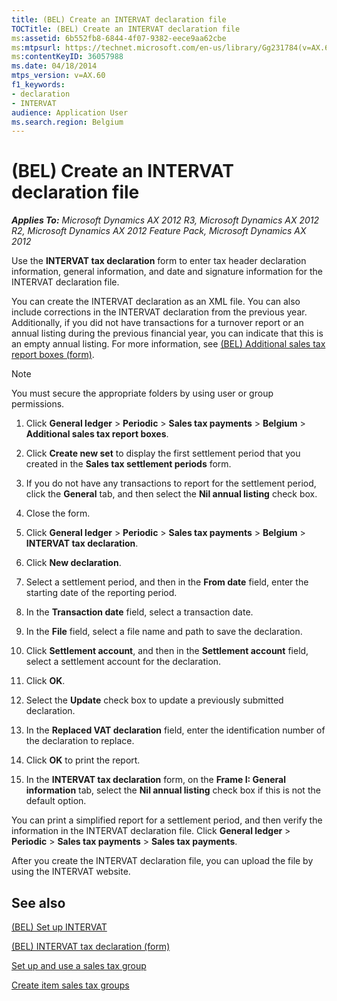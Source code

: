```yaml
---
title: (BEL) Create an INTERVAT declaration file
TOCTitle: (BEL) Create an INTERVAT declaration file
ms:assetid: 6b552fb8-6844-4f07-9382-eece9aa62cbe
ms:mtpsurl: https://technet.microsoft.com/en-us/library/Gg231784(v=AX.60)
ms:contentKeyID: 36057988
ms.date: 04/18/2014
mtps_version: v=AX.60
f1_keywords:
- declaration
- INTERVAT
audience: Application User
ms.search.region: Belgium
---
```


# (BEL) Create an INTERVAT declaration file 


_**Applies To:** Microsoft Dynamics AX 2012 R3, Microsoft Dynamics AX 2012 R2, Microsoft Dynamics AX 2012 Feature Pack, Microsoft Dynamics AX 2012_

Use the **INTERVAT tax declaration** form to enter tax header declaration information, general information, and date and signature information for the INTERVAT declaration file.

You can create the INTERVAT declaration as an XML file. You can also include corrections in the INTERVAT declaration from the previous year. Additionally, if you did not have transactions for a turnover report or an annual listing during the previous financial year, you can indicate that this is an empty annual listing. For more information, see [(BEL) Additional sales tax report boxes (form)](https://technet.microsoft.com/en-us/library/aa599851\(v=ax.60\)).


> [!NOTE]
> <P>You must secure the appropriate folders by using user or group permissions.</P>



1.  Click **General ledger** \> **Periodic** \> **Sales tax payments** \> **Belgium** \> **Additional sales tax report boxes**.

2.  Click **Create new set** to display the first settlement period that you created in the **Sales tax settlement periods** form.

3.  If you do not have any transactions to report for the settlement period, click the **General** tab, and then select the **Nil annual listing** check box.

4.  Close the form.

5.  Click **General ledger** \> **Periodic** \> **Sales tax payments** \> **Belgium** \> **INTERVAT tax declaration**.

6.  Click **New declaration**.

7.  Select a settlement period, and then in the **From date** field, enter the starting date of the reporting period.

8.  In the **Transaction date** field, select a transaction date.

9.  In the **File** field, select a file name and path to save the declaration.

10. Click **Settlement account**, and then in the **Settlement account** field, select a settlement account for the declaration.

11. Click **OK**.

12. Select the **Update** check box to update a previously submitted declaration.

13. In the **Replaced VAT declaration** field, enter the identification number of the declaration to replace.

14. Click **OK** to print the report.

15. In the **INTERVAT tax declaration** form, on the **Frame I: General information** tab, select the **Nil annual listing** check box if this is not the default option.

You can print a simplified report for a settlement period, and then verify the information in the INTERVAT declaration file. Click **General ledger** \> **Periodic** \> **Sales tax payments** \> **Sales tax payments**.

After you create the INTERVAT declaration file, you can upload the file by using the INTERVAT website.

## See also

[(BEL) Set up INTERVAT](bel-set-up-intervat.md)

[(BEL) INTERVAT tax declaration (form)](https://technet.microsoft.com/en-us/library/hh242885\(v=ax.60\))

[Set up and use a sales tax group](set-up-and-use-a-sales-tax-group.md)

[Create item sales tax groups](create-item-sales-tax-groups.md)

  


